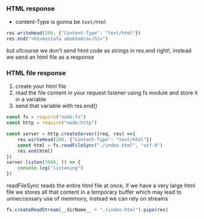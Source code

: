 ### HTML response
- content-Type is gonna be `text/html`
```js
res.writeHead(200, {"Content-Type": "text/html"})
res.end("<h1>mostafa abokhadra</h1>")
```
but ofcourse we don't send html code as strings in res.end right!, instead we send an html file as a response

### HTML file response
1. create your html file
2. read the file content in your request listener using fs module and store it in a variable
3. send that variable with res.end()
```js
const fs = require("node:fs")
const http = require("node:http")

const server = http.createServer((req, res) =>{
    res.wirteHead(200, {"Content-Type": "text/html"})
    const html = fs.readFileSync("./index.html", "utf-8")
    res.end(html)
})
server.listen(3000, () => {
    console.log("listening")
})
```

readFileSync reads the entire html file at once, if we have a very large html file we stores all that content in a temporary buffer which may lead to unneccessary use of memmory, instead we can rely on streams

```js
fs.createReadStream(__dirName__ + "./index.html").pipe(res)
```